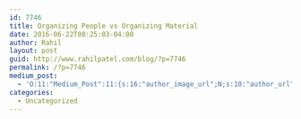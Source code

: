 ```yaml
---
id: 7746
title: Organizing People vs Organizing Material
date: 2016-06-22T00:25:03-04:00
author: Rahil
layout: post
guid: http://www.rahilpatel.com/blog/?p=7746
permalink: /?p=7746
medium_post:
  - 'O:11:"Medium_Post":11:{s:16:"author_image_url";N;s:10:"author_url";N;s:11:"byline_name";N;s:12:"byline_email";N;s:10:"cross_link";s:2:"no";s:2:"id";N;s:21:"follower_notification";s:3:"yes";s:7:"license";s:19:"all-rights-reserved";s:14:"publication_id";s:12:"7a04709b0155";s:6:"status";s:6:"public";s:3:"url";N;}'
categories:
  - Uncategorized
---
```

